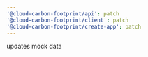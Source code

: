```yaml
---
'@cloud-carbon-footprint/api': patch
'@cloud-carbon-footprint/client': patch
'@cloud-carbon-footprint/create-app': patch
---
```


updates mock data
